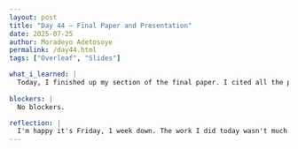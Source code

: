 ```yaml
---
layout: post
title: "Day 44 – Final Paper and Presentation"
date: 2025-07-25
author: Moradeyo Adetosoye
permalink: /day44.html
tags: ["Overleaf", "Slides"]

what_i_learned: |
  Today, I finished up my section of the final paper. I cited all the papers we used in the References section of the paper. After that, I started working on the final presentation powerpoint. We all met with our faculty mentor at 3:30 to give him a run down on everything we did this week.
  
blockers: |
  No blockers.

reflection: |
  I'm happy it's Friday, 1 week down. The work I did today wasn't much. I finished up quite early, so I spent some time idle. Next week we're just going to be going over our final presentation.
---
```


